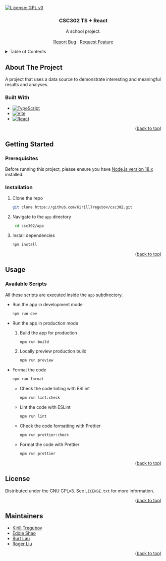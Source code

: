 <!--
*** This README is based on the Best-README-Template available at https://github.com/othneildrew/Best-README-Template
-->

<a name="readme-top"></a>

<!-- PROJECT SHIELDS -->

[![License: GPL v3](https://img.shields.io/badge/License-GPLv3-blue)](https://www.gnu.org/licenses/gpl-3.0)

<!-- [![Contributors](https://img.shields.io/github/contributors/KirillTregubov/csc302.svg?label=Contributors)](https://github.com/KirillTregubov/csc302/graphs/contributors) -->

<div align="center">
  <!-- <a href="https://github.com/KirillTregubov/csc302">
    <img src="images/logo.png" alt="Logo" width="80" height="80">
  </a> -->

<h3 align="center">CSC302 TS + React</h3>

  <p align="center">
    A school project.
    <!-- <br />
    <a href="https://github.com/KirillTregubov/csc302"><strong>Explore the docs »</strong></a> -->
    <br />
    <br />
    <!-- <a href="">View Demo</a>
    · -->
    <a href="https://github.com/KirillTregubov/csc302/issues">Report Bug</a>
    ·
    <a href="https://github.com/KirillTregubov/csc302/issues">Request Feature</a>
  </p>
</div>

<!-- TABLE OF CONTENTS -->
<details>
  <summary>Table of Contents</summary>
  <ol>
    <li>
      <a href="#about-the-project">About The Project</a>
      <ul>
        <li><a href="#built-with">Built With</a></li>
      </ul>
    </li>
    <li>
      <a href="#getting-started">Getting Started</a>
      <ul>
        <li><a href="#prerequisites">Prerequisites</a></li>
        <li><a href="#installation">Installation</a></li>
      </ul>
    </li>
    <li><a href="#usage">Usage</a></li>
    <!-- <li><a href="#roadmap">Roadmap</a></li>
    <li><a href="#contributing">Contributing</a></li> -->
    <li><a href="#license">License</a></li>
    <!-- <li><a href="#contact">Contact</a></li> -->
    <li><a href="#maintainers">Maintainers</a></li>
  </ol>
</details>

<!-- ABOUT THE PROJECT -->

## About The Project

<!-- [![Product Name Screen Shot][product-screenshot]](https://example.com) -->

A project that uses a data source to demonstrate interesting and meaningful results and analyses.

### Built With

- [![TypeScript](https://img.shields.io/badge/TypeScript-FaF9F8?logo=typescript&logoColor=3178C6)](https://www.typescriptlang.org/)
- [![Vite](https://img.shields.io/badge/Vite-646CFF?logo=vite&logoColor=white)](https://vitejs.dev/)
- [![React](https://img.shields.io/badge/React-20232A?logo=react&logoColor=61DAFB)](https://reactjs.org/)

<p align="right">(<a href="#readme-top">back to top</a>)</p>

<!-- GETTING STARTED -->

## Getting Started

### Prerequisites

Before running this project, please ensure you have [Node.js version 18.x](https://nodejs.org/en/download/current/) installed.

<!-- - npm
  ```sh
  npm install npm@latest -g
  ``` -->

### Installation

1. Clone the repo

   ```sh
   git clone https://github.com/KirillTregubov/csc302.git
   ```

1. Navigate to the `app` directory

   ```sh
    cd csc302/app
   ```

1. Install dependencies
   ```sh
   npm install
   ```

<p align="right">(<a href="#readme-top">back to top</a>)</p>

<!-- USAGE EXAMPLES -->

## Usage

### Available Scripts

All these scripts are executed inside the `app` subdirectory.

- Run the app in development mode

  ```sh
  npm run dev
  ```

- Run the app in production mode

  1. Build the app for production

     ```sh
     npm run build
     ```

  2. Locally preview production build
     ```sh
     npm run preview
     ```

- Format the code

  ```sh
  npm run format
  ```

  - Check the code linting with ESLint

    ```sh
    npm run lint:check
    ```

  - Lint the code with ESLint

    ```sh
    npm run lint
    ```

  - Check the code formatting with Prettier

    ```sh
    npm run prettier:check
    ```

  - Format the code with Prettier
    ```sh
    npm run prettier
    ```

<!-- _For more examples, please refer to the [Documentation](https://example.com)_ -->

<p align="right">(<a href="#readme-top">back to top</a>)</p>

<!-- ROADMAP -->

<!-- ## Roadmap

- [ ] Feature 1
- [ ] Feature 2
- [ ] Feature 3
  - [ ] Nested Feature

See the [open issues](https://github.com/KirillTregubov/csc302/issues) for a full list of proposed features (and known issues).

<p align="right">(<a href="#readme-top">back to top</a>)</p> -->

<!-- CONTRIBUTING -->

<!-- ## Contributing

Contributions are what make the open source community such an amazing place to learn, inspire, and create. Any contributions you make are **greatly appreciated**.

If you have a suggestion that would make this better, please fork the repo and create a pull request. You can also simply open an issue with the tag "enhancement".
Don't forget to give the project a star! Thanks again!

1. Fork the Project
2. Create your Feature Branch (`git checkout -b feature/AmazingFeature`)
3. Commit your Changes (`git commit -m 'Add some AmazingFeature'`)
4. Push to the Branch (`git push origin feature/AmazingFeature`)
5. Open a Pull Request

<p align="right">(<a href="#readme-top">back to top</a>)</p> -->

<!-- LICENSE -->

## License

Distributed under the GNU GPLv3. See `LICENSE.txt` for more information.

<p align="right">(<a href="#readme-top">back to top</a>)</p>

<!-- CONTACT -->
<!-- ACKNOWLEDGMENTS -->

## Maintainers

- [Kirill Tregubov](https://github.com/KirillTregubov)
- [Eddie Shao](https://github.com/EddieShao)
- [Burt Lau](https://github.com/burtlau)
- [Roger Liu](https://github.com/pvtstaticvoid)

<p align="right">(<a href="#readme-top">back to top</a>)</p>
